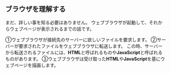 ## ブラウザを理解する

まだ、詳しい事を知る必要はありません。
ウェブブラウザが起動して、それからウェブページが表示されるまでの話です。

①ウェブブラウザが接続先のサーバーに欲しいファイルを要求します。
②サーバーが要求されたファイルをウェブブラウザに転送します。
この時、サーバーから転送されるファイルには、**HTML**と呼ばれるものや**JavaScript**と呼ばれるものがあります。
③ウェブブラウザは受け取った**HTML**や**JavaScript**を基にウェブページを描画します。
